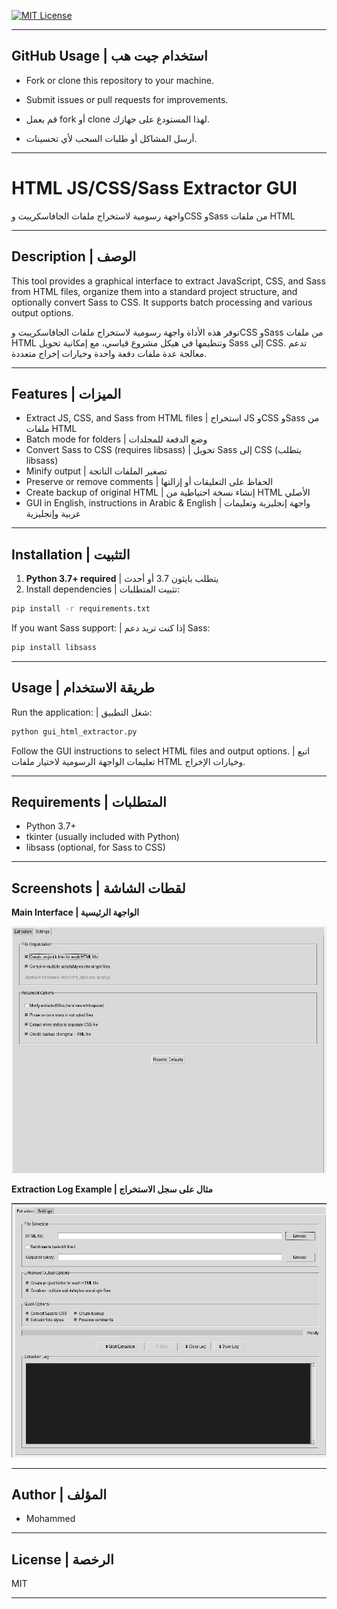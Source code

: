 [![MIT License](https://img.shields.io/badge/license-MIT-green.svg)](LICENSE)

---

## GitHub Usage | استخدام جيت هب

- Fork or clone this repository to your machine.
- Submit issues or pull requests for improvements.

- قم بعمل fork أو clone لهذا المستودع على جهازك.
- أرسل المشاكل أو طلبات السحب لأي تحسينات.

---

# HTML JS/CSS/Sass Extractor GUI

واجهة رسومية لاستخراج ملفات الجافاسكريبت وCSS وSass من ملفات HTML

---

## Description | الوصف

This tool provides a graphical interface to extract JavaScript, CSS, and Sass from HTML files, organize them into a standard project structure, and optionally convert Sass to CSS. It supports batch processing and various output options.

توفر هذه الأداة واجهة رسومية لاستخراج ملفات الجافاسكريبت وCSS وSass من ملفات HTML وتنظيمها في هيكل مشروع قياسي، مع إمكانية تحويل Sass إلى CSS. تدعم معالجة عدة ملفات دفعة واحدة وخيارات إخراج متعددة.

---

## Features | الميزات
- Extract JS, CSS, and Sass from HTML files | استخراج JS وCSS وSass من ملفات HTML
- Batch mode for folders | وضع الدفعة للمجلدات
- Convert Sass to CSS (requires libsass) | تحويل Sass إلى CSS (يتطلب libsass)
- Minify output | تصغير الملفات الناتجة
- Preserve or remove comments | الحفاظ على التعليقات أو إزالتها
- Create backup of original HTML | إنشاء نسخة احتياطية من HTML الأصلي
- GUI in English, instructions in Arabic & English | واجهة إنجليزية وتعليمات عربية وإنجليزية

---

## Installation | التثبيت

1. **Python 3.7+ required** | يتطلب بايثون 3.7 أو أحدث
2. Install dependencies | تثبيت المتطلبات:

```bash
pip install -r requirements.txt
```

If you want Sass support: | إذا كنت تريد دعم Sass:
```bash
pip install libsass
```

---

## Usage | طريقة الاستخدام

Run the application: | شغل التطبيق:

```bash
python gui_html_extractor.py
```

Follow the GUI instructions to select HTML files and output options. | اتبع تعليمات الواجهة الرسومية لاختيار ملفات HTML وخيارات الإخراج.

---

## Requirements | المتطلبات
- Python 3.7+
- tkinter (usually included with Python)
- libsass (optional, for Sass to CSS)

---

## Screenshots | لقطات الشاشة

**Main Interface | الواجهة الرئيسية**

![Main Interface](Screenshot_20250724_020841.png)

**Extraction Log Example | مثال على سجل الاستخراج**

![Extraction Log](Screenshot_20250724_020711.png)

---

## Author | المؤلف
- Mohammed

---

## License | الرخصة
MIT 

--- 